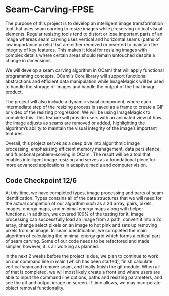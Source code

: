 # Seam-Carving-FPSE

The purpose of this project is to develop an intelligent image transformation tool that uses seam carving to resize images while preserving critical visual elements. Regular resizing tools tend to distort or lose important parts of an image whereas seam carving uses vertical and horizontal seams (paths of low importance pixels) that are either removed or inserted to maintain the integrity of key features. This makes it ideal for resizing images with complex details where certain areas should remain untouched despite a change in dimensions.

We will develop a seam carving algorithm in OCaml that will apply functional programming concepts. OCaml’s Core library will support functional abstractions and efficient data manipulation while ImageMagick will be used to handle the storage of images and handle the output of the final image product. 

The project will also include a dynamic visual component, where each intermediate step of the resizing process is saved as a frame to create a GIF or video of the resizing progression. We will be using ImageMagick to complete this. This feature will provide users with an animated view of how the image adjusts as seams are removed or added, highlighting the algorithm’s ability to maintain the visual integrity of the image’s important features.

Overall, this project serves as a deep dive into algorithmic image processing, emphasizing efficient memory management, data persistence, and functional problem-solving in OCaml. The result will be a tool that enables intelligent image resizing and serves as a foundational piece for more advanced applications in adaptive media and computer vision.

## Code Checkpoint 12/6
At this time, we have completed types, image processing and parts of seam identification. Types contains all of the data structures that we will need for the actual completion of our algorithm such as a 2d array, pairs, pixels, images, energy maps, and minimal energy maps along with helper functions. In addition, we covered 100% of the testing for it. Image processing can successfully load an image from a path, convert it into a 2d array, change select pixels on an image to hot pink and sets up removing pixels from an image. In seam identification, we completed the main algorithm of calculating the minimal energy grid which forms a critical part of seam carving. Some of our code needs to be refactored and made simpler, however, it is all working as planned.

In the next 2 weeks before the project is due, we plan to continue to work on our command line in main (which has been started), finish calculate vertical seam and remove seam, and finally finish the gif module. When all of that is completed, we will most likely create a front end where users are able to input the command line options, paths and resizing parameters, and see the gif and output image on screen. If time allows, we may incorporate object removal functionality.
